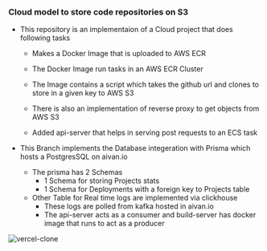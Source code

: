 ### Cloud model to store code repositories on S3

- This repository is an implementaion of a Cloud project that does following tasks
    - Makes a Docker Image that is uploaded to AWS ECR
    - The Docker Image run tasks in an AWS ECR Cluster
    - The Image contains a script which takes the github url and clones to store in a given key to AWS S3

    - There is also an implementation of reverse proxy to get objects from AWS S3
    - Added api-server that helps in serving post requests to an ECS task
      
- This Branch implements the Database integeration with Prisma which hosts a PostgresSQL on aivan.io
    - The prisma has 2 Schemas
        - 1 Schema for storing Projects stats
        - 1 Schema for Deployments with a foreign key to Projects table
    - Other Table for Real time logs are implemented via clickhouse
        - These logs are polled from kafka hosted in aivan.io
        - The api-server acts as a consumer and build-server has docker image that runs to act as a producer
     
![vercel-clone](https://github.com/user-attachments/assets/3ba29284-3950-4417-8fe1-88f823afe1aa)
